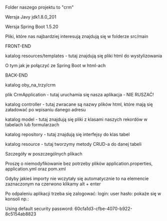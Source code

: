 Folder naszego projektu to "crm"

Wersja Javy
jdk1.8.0_201

Wersja Spring Boot 1.5.20

Pliki, które nas najbardziej interesują znajdują się w folderze src/main

FRONT-END

katalog resources/templates - tutaj znajdują się pliki html do wystylizowania

O tym jak je połączyć ze Spring Boot w html-ach

BACK-END

katalog oby_na_trzy/crm

plik CrmApplication - tutaj uruchamia się nasza aplikacja - NIE RUSZAĆ!

katalog controller - tutaj zwracane są nazwy plików html, które mają się załadować po wpisaniu danego adresu

katalog model - tutaj znajdują się pliki z klasami naszych rekordów w tabelach lub formularzach

katalog repository - tutaj znajdują się interfejsy do klas tabel

katalog resource - tutaj tworzymy metody CRUD-a do danej tabeli

Szczegóły w poszczególnych plikach

Proszę o niemodyfikowanie bez potrzeby plików application.properties, application.yml oraz pom.xml

Gdyby jakieś importy nie wczytały się automatycznie to na elemencie zaznaczonym na czerwono klikamy alt + enter

Po odpaleniu aplikacji trzeba się zalogować:
login: user
hasło: pokaże się w konsoli np.:

Using default security password: 60cfa1d3-cfbe-4070-b922-8c5154ab8823
